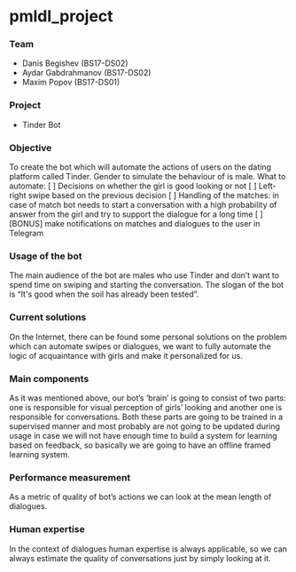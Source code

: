 # pmldl_project

### Team
 - Danis Begishev (BS17-DS02)
 - Aydar Gabdrahmanov (BS17-DS02)
 - Maxim Popov (BS17-DS01)
 
### Project
 - Tinder Bot
 
### Objective
To create the bot which will automate the actions of users on the dating platform called Tinder. Gender to simulate the behaviour of is male.
What to automate:
  [ ] Decisions on whether the girl is good looking or not
  [ ] Left-right swipe based on the previous decision
  [ ] Handling of the matches: in case of match bot needs to start a conversation with a high probability of answer from the girl and try to support the dialogue for a long time
  [ ] [BONUS] make notifications on matches and dialogues to the user in Telegram
  
### Usage of the bot
The main audience of the bot are males who use Tinder and don’t want to spend time on swiping and starting the conversation. The slogan of the bot is
“It's good when the soil has already been tested”.

### Current solutions
On the Internet, there can be found some personal solutions on the problem which can automate swipes or dialogues, we want to fully automate the logic of acquaintance with girls and make it personalized for us.

### Main components
As it was mentioned above, our bot’s ‘brain’ is going to consist of two parts: one is responsible for visual perception of girls’ looking and another one is responsible for conversations. Both these parts are going to be trained in a supervised manner and most probably are not going to be updated during usage in case we will not have enough time to build a system for learning based on feedback, so basically we are going to have an offline framed learning system.

### Performance measurement
As a metric of quality of bot’s actions we can look at the mean length of dialogues.

### Human expertise
In the context of dialogues human expertise is always applicable, so we can always estimate the quality of conversations just by simply looking at it.

